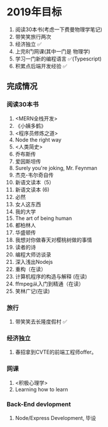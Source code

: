 # 2019年目标

1. 阅读30本书(考虑一下费曼物理学笔记)
2. 带笑笑旅行两次
3. 经济独立     ✅
4. 上完8门网课(其中一门是 物理学)
5. 学习一门新的编程语言  ✅(Typescript)
6. 积累点后端开发经验   ✅

## 完成情况

### 阅读30本书

1. <MERN全栈开发>
2. 《小姨多鹤》
3. <程序员修炼之道>
4. Node the right way
5. <人类简史>
6. 乔布斯传
7. 爱因斯坦传
8. Surely you're joking, Mr. Feynman
9. 杰克-韦尔奇自传
10. 新语文读本（5）
11. 新语文读本 (6)
12. 必然
13. 女人这东西
14. 我的大学
15. The art of being human
16. 都柏林人
17. 华盛顿传
18. 我想对你做春天对樱桃树做的事情
19. 读者的诗
20. 编程大师访谈录
21. 深入浅出Nodejs
22. 重构（在读）
23. 计算机程序的构造与解释 (在读)
24. ffmpeg从入门到精通（在读）
25. 笑林广记(在读)

### 旅行

1. 带笑笑去长隆度假村 ✅

### 经济独立

1. 春招拿到CVTE的前端工程师offer。

### 网课

1. <积极心理学>
2. Learning how to learn

### Back-End devlopment

1. Node/Express Development, 毕设
